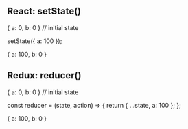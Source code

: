 
React: setState()
--------

{ a: 0, b: 0 } // initial state

setState({ a: 100 });

{ a: 100, b: 0 }

Redux: reducer() 
---------

{ a: 0, b: 0 } // initial state

const reducer = (state, action) => {
  return { ...state, a: 100 };
};

{ a: 100, b: 0 }